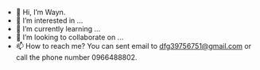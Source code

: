 - 👋 Hi, I’m Wayn.
- 👀 I’m interested in ...
- 🌱 I’m currently learning ...
- 💞️ I’m looking to collaborate on ...
- 📫 How to reach me?  You can sent email to dfg39756751@gmail.com or call the phone number 0966488802.

<!---
dustchen0228/dustchen0228 is a ✨ special ✨ repository because its `README.md` (this file) appears on your GitHub profile.
You can click the Preview link to take a look at your changes.
--->
